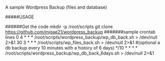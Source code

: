A sample Wordpress Backup (files and database)

#####USAGE

######Get the code
mkdir -p /root/scripts
git clone https://github.com/migae21/wordpress_backup
#######sample crontab lines
0 4 * * * /root/scripts/wordpress_backup/wp_db_back.sh > /dev/null 2>&1
30 3 * * * /root/scripts/wp_files_back.sh > /dev/null 2>&1
#(optional a db backup every 10 minutes with a history of 6 days)
*/10 * * * * /root/scripts/wordpress_backup/wp_db_back_6days.sh > /dev/null 2>&1

